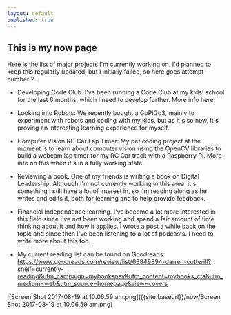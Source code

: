 ```yaml
---
layout: default
published: true
---
```


## This is my now page

Here is the list of major projects I'm currently working on. I'd planned to keep this regularly updated, but I initially failed, so here goes attempt number 2..


- Developing Code Club: I've been running a Code Club at my kids' school for the last 6 months, which I need to develop further. More info here:

- Looking into Robots: We recently bought a GoPiGo3, mainly to experiment with robots and coding with my kids, but as it's so new, it's proving an interesting learning experience for myself.

- Computer Vision RC Car Lap Timer: My pet coding project at the moment is to learn about computer vision using the OpenCV libraries to build a webcam lap timer for my RC Car track with a Raspberry Pi. More info on this when it's in a fully working state.

- Reviewing a book. One of my friends is writing a book on Digital Leadership. Although I'm not currently working in this area, it's something I still have a lot of interest in, so I'm reading along as he writes and edits it, both for learning and to help provide feedback.

- Financial Independence learning. I've become a lot more interested in this field since I've not been working and spend a fair amount of time thinking about it and how it applies. I wrote a post a while back on the topic and since then I've been listening to a lot of podcasts. I need to write more about this too.

- My current reading list can be found on Goodreads: https://www.goodreads.com/review/list/63849894-darren-cotterill?shelf=currently-reading&utm_campaign=mybooksnav&utm_content=mybooks_cta&utm_medium=web&utm_source=homepage&view=covers

![Screen Shot 2017-08-19 at 10.06.59 am.png]({{site.baseurl}}/now/Screen Shot 2017-08-19 at 10.06.59 am.png)



